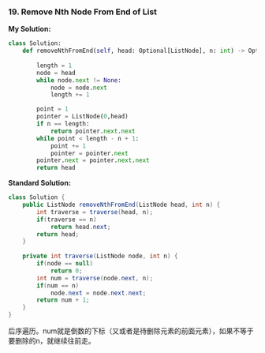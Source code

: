 ### 19. Remove Nth Node From End of List

**My Solution:**

```python
class Solution:
    def removeNthFromEnd(self, head: Optional[ListNode], n: int) -> Optional[ListNode]:
        
        length = 1
        node = head
        while node.next != None:
            node = node.next
            length += 1

        point = 1
        pointer = ListNode(0,head)
        if n == length:
            return pointer.next.next
        while point < length - n + 1:
            point += 1
            pointer = pointer.next
        pointer.next = pointer.next.next
        return head
```



**Standard Solution:**

```java
class Solution {
    public ListNode removeNthFromEnd(ListNode head, int n) {
    	int traverse = traverse(head, n);
    	if(traverse == n)
    	    return head.next;
    	return head;
    }
    
    private int traverse(ListNode node, int n) {
        if(node == null)
            return 0;
        int num = traverse(node.next, n);
        if(num == n)
            node.next = node.next.next;
        return num + 1;
    }
}
```

后序遍历。num就是倒数的下标（又或者是待删除元素的前面元素），如果不等于要删除的n，就继续往前走。

